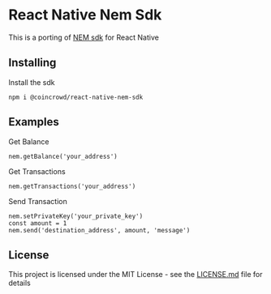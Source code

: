 # React Native Nem Sdk

This is a porting of [NEM sdk](https://github.com/QuantumMechanics/NEM-sdk) for React Native

## Installing

Install the sdk

```
npm i @coincrowd/react-native-nem-sdk
```

## Examples

Get Balance

```
nem.getBalance('your_address')
```

Get Transactions

```
nem.getTransactions('your_address')
```

Send Transaction

```
nem.setPrivateKey('your_private_key')
const amount = 1
nem.send('destination_address', amount, 'message')
```

## License

This project is licensed under the MIT License - see the [LICENSE.md](LICENSE.md) file for details
